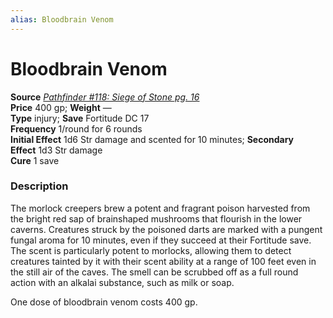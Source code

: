 ```yaml
---
alias: Bloodbrain Venom
---
```


# Bloodbrain Venom

**Source** [_Pathfinder #118: Siege of Stone pg. 16_](http://paizo.com/products/btpy9pn4)  
**Price** 400 gp; **Weight** —  
**Type** injury; **Save** Fortitude DC 17  
**Frequency** 1/round for 6 rounds  
**Initial Effect** 1d6 Str damage and scented for 10 minutes; **Secondary Effect** 1d3 Str damage  
**Cure** 1 save

### Description

The morlock creepers brew a potent and fragrant poison harvested from the bright red sap of brainshaped mushrooms that flourish in the lower caverns. Creatures struck by the poisoned darts are marked with a pungent fungal aroma for 10 minutes, even if they succeed at their Fortitude save. The scent is particularly potent to morlocks, allowing them to detect creatures tainted by it with their scent ability at a range of 100 feet even in the still air of the caves. The smell can be scrubbed off as a full round action with an alkalai substance, such as milk or soap.  
  
One dose of bloodbrain venom costs 400 gp.
